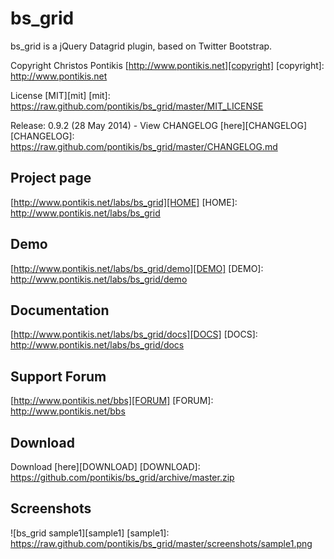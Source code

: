 bs_grid
=======

bs_grid is a jQuery Datagrid plugin, based on Twitter Bootstrap.

Copyright Christos Pontikis [http://www.pontikis.net][copyright]
[copyright]: http://www.pontikis.net

License [MIT][mit]
[mit]: https://raw.github.com/pontikis/bs_grid/master/MIT_LICENSE

Release: 0.9.2 (28 May 2014) - View CHANGELOG [here][CHANGELOG]
[CHANGELOG]: https://raw.github.com/pontikis/bs_grid/master/CHANGELOG.md


Project page
-----------
[http://www.pontikis.net/labs/bs_grid][HOME]
[HOME]: http://www.pontikis.net/labs/bs_grid

Demo
----
[http://www.pontikis.net/labs/bs_grid/demo][DEMO]
[DEMO]: http://www.pontikis.net/labs/bs_grid/demo

Documentation
-------------
[http://www.pontikis.net/labs/bs_grid/docs][DOCS]
[DOCS]: http://www.pontikis.net/labs/bs_grid/docs

Support Forum
-------------
[http://www.pontikis.net/bbs][FORUM]
[FORUM]: http://www.pontikis.net/bbs

Download
--------
Download [here][DOWNLOAD]
[DOWNLOAD]: https://github.com/pontikis/bs_grid/archive/master.zip


Screenshots
-----------
![bs_grid sample1][sample1]
[sample1]: https://raw.github.com/pontikis/bs_grid/master/screenshots/sample1.png
